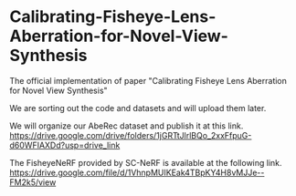 # Calibrating-Fisheye-Lens-Aberration-for-Novel-View-Synthesis
The official implementation of paper "Calibrating Fisheye Lens Aberration for Novel View Synthesis"

We are sorting out the code and datasets and will upload them later.

We will organize our AbeRec dataset and publish it at this link. https://drive.google.com/drive/folders/1jGRTtJlrlBQo_2xxFfpuG-d60WFIAXDd?usp=drive_link

The FisheyeNeRF provided by SC-NeRF is available at the following link. https://drive.google.com/file/d/1VhnpMUIKEak4TBpKY4H8vMJJe--FM2k5/view 
